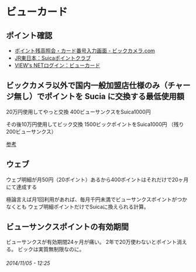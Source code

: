 # ビューカード

## ポイント確認

- <a href="https://www.biccamera.com/bicbic/jsp/w/users/zandaka/input_point.jsp">ポイント残高照会・カード番号入力画面 - ビックカメラ.com</a>
- <a href="http://www.jreast.co.jp/suicapoint/index.html">JR東日本：Suicaポイントクラブ</a>
- <a href="http://www.jreast.co.jp/card/servicelist/viewsnet/login.html">VIEW&apos;s NETログイン：ビューカード</a>

## ビックカメラ以外で国内一般加盟店仕様のみ（チャージ無し）でポイントを Sucia に交換する最低使用額

20万円使用してやっと交換
400ビューサンクスをSuica1000円

その後10万円使用してビック交換
1500ビックポイントをSuica1000円
（残り200ビューサンクス）

[参考](http://wc2014.2ch.net/test/read.cgi/credit/1408964096/372-374)

## ウェブ

ウェブ明細が月50円（20ポイント）あるから400ポイントはそれだけで20ヶ月にて達成する

極論言えば月1回利用があれば、毎月千円未満でビューサンクスポイントがつかなくとも
ウェブ明細ポイントだけでSuicaに換えられる計算。

## ビューサンクスポイントの有効期間

ビューサンクスが有効期間24ヶ月が痛い。
2年で20万使わないとポイント消える。
ビックは実質無制限なのに。

###### *2014/11/05 - 12:25*
